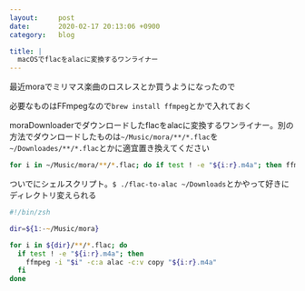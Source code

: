 ```yaml
---
layout:     post
date:       2020-02-17 20:13:06 +0900
category:   blog

title: |
  macOSでflacをalacに変換するワンライナー
---
```


最近moraでミリマス楽曲のロスレスとか買うようになったので

<!--more-->

必要なものはFFmpegなので`brew install ffmpeg`とかで入れておく

moraDownloaderでダウンロードしたflacをalacに変換するワンライナー。別の方法でダウンロードしたものは`~/Music/mora/**/*.flac`を`~/Downloades/**/*.flac`とかに適宜置き換えてください
```zsh
for i in ~/Music/mora/**/*.flac; do if test ! -e "${i:r}.m4a"; then ffmpeg -i "$i" -c:a alac -c:v copy "${i:r}.m4a"; fi; done
```

ついでにシェルスクリプト。`$ ./flac-to-alac ~/Downloads`とかやって好きにディレクトリ変えられる
```zsh
#!/bin/zsh

dir=${1:-~/Music/mora}

for i in ${dir}/**/*.flac; do
  if test ! -e "${i:r}.m4a"; then
    ffmpeg -i "$i" -c:a alac -c:v copy "${i:r}.m4a"
  fi
done
```

